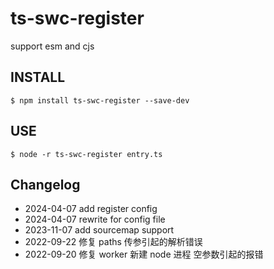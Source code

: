 # ts-swc-register

support esm and cjs

## INSTALL

```
$ npm install ts-swc-register --save-dev
```

## USE

```
$ node -r ts-swc-register entry.ts
```

## Changelog
- 2024-04-07 add register config
- 2024-04-07 rewrite for config file
- 2023-11-07 add sourcemap support
- 2022-09-22 修复 paths 传参引起的解析错误
- 2022-09-20 修复 worker 新建 node 进程 空参数引起的报错
